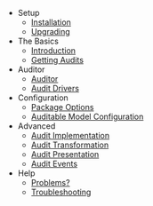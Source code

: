 - Setup
    - [Installation](/docs/{{version}}/installation)
    - [Upgrading](/docs/{{version}}/upgrading)
- The Basics
    - [Introduction](/docs/{{version}}/introduction)
    - [Getting Audits](/docs/{{version}}/getting-audits)
- Auditor
    - [Auditor](/docs/{{version}}/auditor)
    - [Audit Drivers](/docs/{{version}}/audit-drivers)
- Configuration 
    - [Package Options](/docs/{{version}}/general-settings)
    - [Auditable Model Configuration](/docs/{{version}}/behavior-settings)
- Advanced
    - [Audit Implementation](/docs/{{version}}/audit-implementation)
    - [Audit Transformation](/docs/{{version}}/audit-transformation)
    - [Audit Presentation](/docs/{{version}}/audit-presentation)
    - [Audit Events](/docs/{{version}}/audit-events)
- Help
    - [Problems?](/docs/{{version}}/problems)
    - [Troubleshooting](/docs/{{version}}/troubleshooting)
